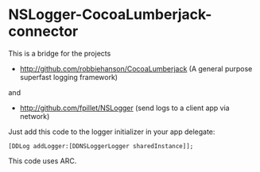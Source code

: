 # NSLogger-CocoaLumberjack-connector #

This is a bridge for the projects

* http://github.com/robbiehanson/CocoaLumberjack
(A general purpose superfast logging framework)

and

* http://github.com/fpillet/NSLogger
(send logs to a client app via network)


Just add this code to the logger initializer in your app delegate:

`[DDLog addLogger:[DDNSLoggerLogger sharedInstance]];`


This code uses ARC.
